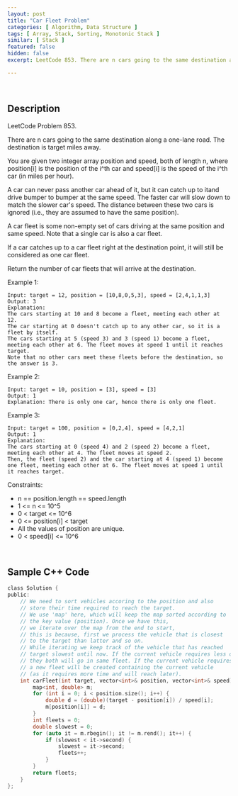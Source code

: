 ```yaml
---
layout: post
title: "Car Fleet Problem"
categories: [ Algorithm, Data Structure ]
tags: [ Array, Stack, Sorting, Monotonic Stack ]
similar: [ Stack ]
featured: false
hidden: false
excerpt: LeetCode 853. There are n cars going to the same destination along a one-lane road. The destination is target miles away.

---
```


<br />

## Description

LeetCode Problem 853.

There are n cars going to the same destination along a one-lane road. The destination is target miles away.

You are given two integer array position and speed, both of length n, where position[i] is the position of the i^th car and speed[i] is the speed of the i^th car (in miles per hour).

A car can never pass another car ahead of it, but it can catch up to itand drive bumper to bumper at the same speed. The faster car will slow down to match the slower car's speed. The distance between these two cars is ignored (i.e., they are assumed to have the same position).

A car fleet is some non-empty set of cars driving at the same position and same speed. Note that a single car is also a car fleet.

If a car catches up to a car fleet right at the destination point, it will still be considered as one car fleet.

Return the number of car fleets that will arrive at the destination.

Example 1:
```
Input: target = 12, position = [10,8,0,5,3], speed = [2,4,1,1,3]
Output: 3
Explanation:
The cars starting at 10 and 8 become a fleet, meeting each other at 12.
The car starting at 0 doesn't catch up to any other car, so it is a fleet by itself.
The cars starting at 5 (speed 3) and 3 (speed 1) become a fleet, meeting each other at 6. The fleet moves at speed 1 until it reaches target.
Note that no other cars meet these fleets before the destination, so the answer is 3.
```

Example 2:
```
Input: target = 10, position = [3], speed = [3]
Output: 1
Explanation: There is only one car, hence there is only one fleet.
```

Example 3:
```
Input: target = 100, position = [0,2,4], speed = [4,2,1]
Output: 1
Explanation:
The cars starting at 0 (speed 4) and 2 (speed 2) become a fleet, meeting each other at 4. The fleet moves at speed 2.
Then, the fleet (speed 2) and the car starting at 4 (speed 1) become one fleet, meeting each other at 6. The fleet moves at speed 1 until it reaches target.
```

Constraints:
* n == position.length == speed.length
* 1 <= n <= 10^5
* 0 < target <= 10^6
* 0 <= position[i] < target
* All the values of position are unique.
* 0 < speed[i] <= 10^6

<br />

## Sample C++ Code


```c
class Solution {
public:
    // We need to sort vehicles accoring to the position and also 
    // store their time required to reach the target. 
    // We use 'map' here, which will keep the map sorted according to 
    // the key value (position). Once we have this, 
    // we iterate over the map from the end to start, 
    // this is because, first we process the vehicle that is closest 
    // to the target than latter and so on.
    // While iterating we keep track of the vehicle that has reached 
    // target slowest until now. If the current vehicle requires less or equal time, 
    // they both will go in same fleet. If the current vehicle requires more time, 
    // a new fleet will be created containing the current vehicle 
    // (as it requires more time and will reach later).
    int carFleet(int target, vector<int>& position, vector<int>& speed) {
        map<int, double> m;
        for (int i = 0; i < position.size(); i++) {
            double d = (double)(target - position[i]) / speed[i];
            m[position[i]] = d;
        }
        int fleets = 0;
        double slowest = 0;
        for (auto it = m.rbegin(); it != m.rend(); it++) {
            if (slowest < it->second) {
                slowest = it->second;
                fleets++;
            }
        }
        return fleets;
    }
};
```


